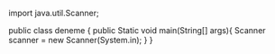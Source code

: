 import java.util.Scanner;

public class deneme {
    public Static void main(String[] args){
        Scanner scanner = new Scanner(System.in);
    }
}
